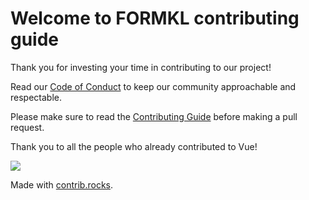 # Welcome to FORMKL contributing guide

Thank you for investing your time in contributing to our project!

Read our [Code of Conduct](CODE_OF_CONDUCT.md) to keep our community approachable and respectable.

Please make sure to read the [Contributing Guide](https://vietscript.org/learning/contribution-guide.html) before making a pull request.

Thank you to all the people who already contributed to Vue!

<a href="https://github.com/imrim12/vietscript/graphs/contributors">
  <img src="https://contrib.rocks/image?repo=imrim12/vietscript" />
</a>

Made with [contrib.rocks](https://contrib.rocks).
